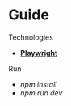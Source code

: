 # Guide

Technologies

- **[Playwright](https://www.npmjs.com/package/playwright)**

Run

- _npm install_
- _npm run dev_
